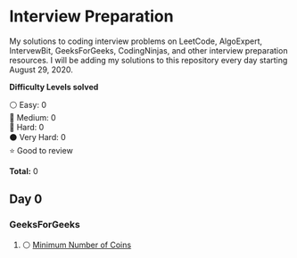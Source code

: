 # Interview Preparation
My solutions to coding interview problems on LeetCode, AlgoExpert, IntervewBit, GeeksForGeeks, CodingNinjas, and other interview preparation resources. I will be adding my solutions to this repository every day starting August 29, 2020.

__Difficulty Levels solved__
 
 :white_circle: Easy: 0  
 :large_blue_circle: Medium: 0  
 :red_circle: Hard: 0  
 :black_circle: Very Hard: 0  
 :star: Good to review

 __Total:__ 0

 <!-- Template for each day

 ## Day 1: September 15, 2019
__Focus for today:__ Heaps/Priority Queues

#### LeetCode
* :white_circle: [5-longest-palindromic-substring.cpp](LeetCode/Arrays/deque.cpp)

#### AlgoExpert
* :white_circle: [bubble-sort.cpp](AlgoExpert/dp/min_no_of_coins.cpp)

 -->

## Day 0

### GeeksForGeeks
1. :white_circle: [Minimum Number of Coins](Practice/dp/min_no_of_coins.cpp)

